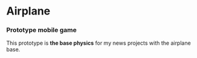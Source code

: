 # Airplane

### Prototype mobile game
This prototype is **the base physics** for my news projects with the airplane base.
